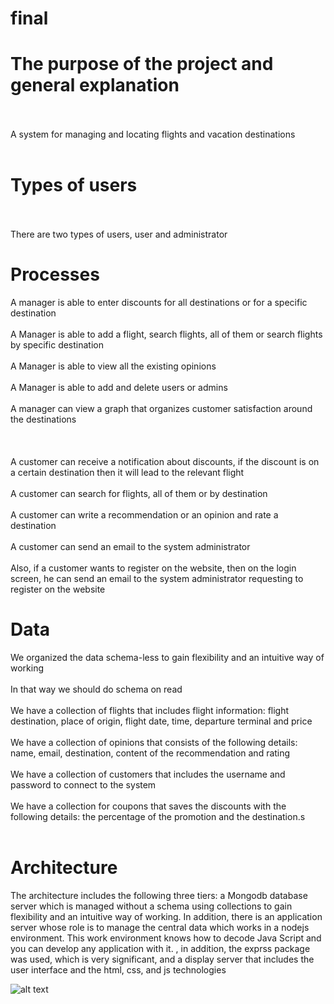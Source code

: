 # final
# The purpose of the project and general explanation <br> </br>
A system for managing and locating flights and vacation destinations <br> </br>
# Types of users <br> </br>
There are two types of users, user and administrator
# Processes
A manager is able to enter discounts for all destinations or for a specific destination <br> </br>
A Manager is able to add a flight, search flights, all of them or search flights by specific destination <br> </br>
A Manager is able to view all the existing opinions <br> </br>
A Manager is able to add and delete users or admins <br> </br>
A manager can view a graph that organizes customer satisfaction around the destinations <br> </br>
<br> </br>
A customer can receive a notification about discounts, if the discount is on a certain destination then it will lead to the relevant flight <br> </br>
A customer can search for flights, all of them or by destination <br> </br>
A customer can write a recommendation or an opinion and rate a destination <br> </br>
A customer can send an email to the system administrator <br> </br>
Also, if a customer wants to register on the website, then on the login screen, he can send an email to the system administrator requesting to register on the website

# Data
We organized the data schema-less to gain flexibility and an intuitive way of working <br> </br>
In that way we should do schema on read <br> </br>
We have a collection of flights that includes flight information: flight destination, place of origin, flight date, time, departure terminal and price <br> </br>
We have a collection of opinions that consists of the following details: name, email, destination, content of the recommendation and rating <br> </br>
We have a collection of customers that includes the username and password to connect to the system <br> </br>
We have a collection for coupons that saves the discounts with the following details: the percentage of the promotion and the destination.s <br> </br>

# Architecture 
The architecture includes the following three tiers: a Mongodb database server which is managed without a schema using collections to gain flexibility and an intuitive way of working. In addition, there is an application server whose role is to manage the central data which works in a nodejs environment. This work environment knows how to decode Java Script and you can develop any application with it. , in addition, the exprss package was used, which is very significant, and a display server that includes the user interface and the html, css, and js technologies

![alt text]([http://url/to/img.png](https://www.rd.com/wp-content/uploads/2020/01/GettyImages-1131335393-e1650030686687.jpg)https://www.rd.com/wp-content/uploads/2020/01/GettyImages-1131335393-e1650030686687.jpg)
